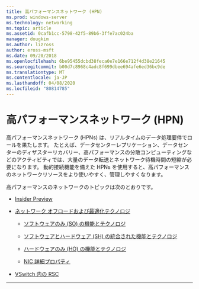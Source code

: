 ```yaml
---
title: 高パフォーマンスネットワーク (HPN)
ms.prod: windows-server
ms.technology: networking
ms.topic: article
ms.assetid: 0cafb1cc-5798-42f5-89b6-3ffe7ac024ba
manager: dougkim
ms.author: lizross
author: eross-msft
ms.date: 09/20/2018
ms.openlocfilehash: 6be95455dcbd38feca0e7e166e712f4d38e21645
ms.sourcegitcommit: b00d7c8968c4adc8f699dbee694afe6ed36bc9de
ms.translationtype: MT
ms.contentlocale: ja-JP
ms.lasthandoff: 04/08/2020
ms.locfileid: "80814785"
---
```

# <a name="high-performance-networking-hpn"></a>高パフォーマンスネットワーク (HPN)

高パフォーマンスネットワーク (HPNs) は、リアルタイムのデータ処理要件でロールを果たします。 たとえば、データセンターレプリケーション、データセンターのディザスターリカバリー、高パフォーマンスの分散コンピューティングなどのアクティビティでは、大量のデータ転送とネットワーク待機時間の短縮が必要になります。 動的接続機能を備えた HPNs を使用すると、高パフォーマンスのネットワークリソースをより使いやすく、管理しやすくなります。 


高パフォーマンスのネットワークのトピックは次のとおりです。

- [Insider Preview](hpn-insider-preview.md)

- [ネットワーク オフロードおよび最適化テクノロジ](network-offload-and-optimization.md)

  - [ソフトウェアのみ (SO) の機能とテクノロジ](hpn-software-only-features.md)

  - [ソフトウェアとハードウェア (SH) の統合された機能とテクノロジ](hpn-software-hardware-features.md)

  - [ハードウェアのみ (HO) の機能とテクノロジ](hpn-hardware-only-features.md)

  - [NIC 詳細プロパティ](hpn-nic-advanced-properties.md)

- [VSwitch 内の RSC](rsc-in-the-vswitch.md)

---